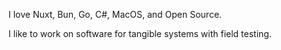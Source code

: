 I love Nuxt, Bun, Go, C#, MacOS, and Open Source.

I like to work on software for tangible systems with field testing.
